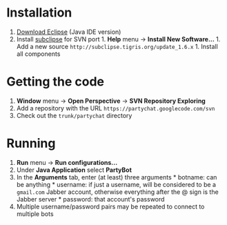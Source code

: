 # Installation #

  1. [Download Eclipse](http://www.eclipse.org/downloads/) (Java IDE version)
  1. Install [subclipse](http://subclipse.tigris.org/servlets/ProjectProcess?pageID=p4wYuA) for SVN port
    1. **Help** menu -> **Install New Software...**
    1. Add a new source `http://subclipse.tigris.org/update_1.6.x`
    1. Install all components

# Getting the code #

  1. **Window** menu -> **Open Perspective** -> **SVN Repository Exploring**
  1. Add a repository with the URL `https://partychat.googlecode.com/svn`
  1. Check out the `trunk/partychat` directory

# Running #
  1. **Run** menu -> **Run configurations...**
  1. Under **Java Application** select **PartyBot**
  1. In the **Arguments** tab, enter (at least) three arguments
    * botname: can be anything
    * username: if just a username, will be considered to be a `gmail.com` Jabber account, otherwise everything after the @ sign is the Jabber server
    * password: that account's password
  1. Multiple username/password pairs may be repeated to connect to multiple bots